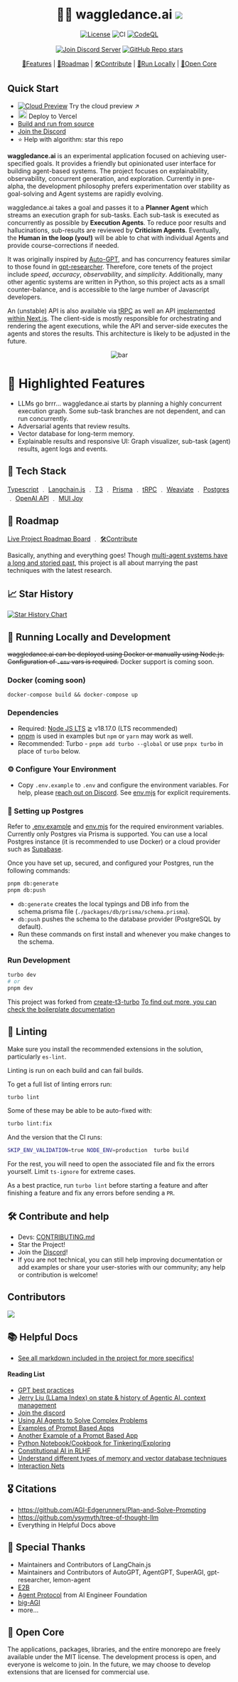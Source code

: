 <h1 align="center">🐝💃 waggledance.ai <img src="https://img.shields.io/badge/preview-%20" /></h1>

<div align="center"

[![License](https://img.shields.io/badge/license-MIT-green)](LICENSE)
![CI](https://github.com/agi-merge/waggle-dance/actions/workflows/ci.yml/badge.svg?event=push)
[![CodeQL](https://github.com/agi-merge/waggle-dance/actions/workflows/github-code-scanning/codeql/badge.svg)](https://github.com/agi-merge/waggle-dance/actions/workflows/github-code-scanning/codeql)
<br/>
<br/>
[![Join Discord Server](https://dcbadge.vercel.app/api/server/ttt9YmhQU6?style=flat)](https://discord.gg/ttt9YmhQU6)
[![GitHub Repo stars](https://img.shields.io/github/stars/agi-merge/waggle-dance?style=social)](https://github.com/agi-merge/waggle-dance)

</div>

<p align="center">
  <a href="#-highlighted-features">🦚Features</a> |
  <a href="#-roadmap">📍Roadmap</a> |
  <a href="#%EF%B8%8F-contribute-and-help">🛠️Contribute</a> |
  <a href="#-running-locally-and-development">🏃Run Locally</a> |
  <a href="#-open-core">🌺Open Core</a>
</p>

## Quick Start

- [![Cloud Preview](https://img.shields.io/badge/PREVIEW-waggledance.ai-blue?style=flat&logo=world&logoColor=white)](https://waggledance.ai) Try the cloud preview ↗
- <a href="https://vercel.com/new/clone?repository-url=https%3A%2F%2Fgithub.com%2Fagi-merge%2Fwaggle-dance&env=NEXTAUTH_URL,OPENAI_API_KEY,WEAVIATE_HOST,WEAVIATE_API_KEY,WEAVIATE_SCHEME,LONG_TERM_MEMORY_INDEX_NAME,KV_URL,KV_REST_API_URL,KV_REST_API_TOKEN,KV_REST_API_READ_ONLY_TOKEN,POSTGRES_PRISMA_URL,POSTGRES_URL_NON_POOLING,EDGE_CONFIG,VECTOR_NAMESPACE_SALT,LONG_TERM_MEMORY_INDEX_NAME,EDGE_CONFIG,BLOB_READ_WRITE_TOKEN,ALLOW_API_CLIENTS&project-name=waggle-dance&repository-name=waggle-dance" alt="Deploy with Vercel"><img src="https://vercel.com/button" height="20" /></a> Deploy to Vercel
- [Build and run from source](#-running-locally-and-development)
- [Join the Discord](https://discord.gg/ttt9YmhQU6)
- ⭐️ Help with algorithm: star this repo

**waggledance.ai** is an experimental application focused on achieving user-specified goals. It provides a friendly but opinionated user interface for building agent-based systems. The project focuses on explainability, observability, concurrent generation, and exploration. Currently in pre-alpha, the development philosophy prefers experimentation over stability as goal-solving and Agent systems are rapidly evolving.

waggledance.ai takes a goal and passes it to a **Planner Agent** which streams an execution graph for sub-tasks. Each sub-task is executed as concurrently as possible by **Execution Agents**. To reduce poor results and hallucinations, sub-results are reviewed by **Criticism Agents**. Eventually, the **Human in the loop (you!)** will be able to chat with individual Agents and provide course-corrections if needed.

It was originally inspired by [Auto-GPT](https://github.com/Significant-Gravitas/Auto-GPT), and has concurrency features similar to those found in [gpt-researcher](https://github.com/assafelovic/gpt-researcher). Therefore, core tenets of the project include _speed_, _accuracy_, _observability_, and _simplicity_. Additionally, many other agentic systems are written in Python, so this project acts as a small counter-balance, and is accessible to the large number of Javascript developers.

An (unstable) API is also available via [tRPC](packages/api/src/root.ts) as well an API [implemented within Next.js](apps/nextjs/src/pages/api). The client-side is mostly responsible for orchestrating and rendering the agent executions, while the API and server-side executes the agents and stores the results. This architecture is likely to be adjusted in the future.

<p align="center">

<picture>
    <source srcset="https://github.com/agi-merge/waggle-dance/assets/906671/3380a442-05d9-48be-920f-21e9e6d8ce41" type="video/mp4">
    <source srcset="https://github.com/agi-merge/waggle-dance/assets/906671/62693a32-8a46-4a8e-ab1e-3c178fbe0dcf" type="image/gif">
    <img src="apps/nextjs/public/apple-touch-icon.png" alt="bar">
</picture>

</p>
</div>

# 🦚 Highlighted Features

- LLMs go brrr… waggledance.ai starts by planning a highly concurrent execution graph. Some sub-task branches are not dependent, and can run concurrently.
- Adversarial agents that review results.
- Vector database for long-term memory.
- Explainable results and responsive UI: Graph visualizer, sub-task (agent) results, agent logs and events.

## 🥞 Tech Stack

[Typescript](https://www.typescriptlang.org/) ﹒ [Langchain.js](https://github.com/langchain/langchain) ﹒ [T3](https://github.com/t3/t3js) ﹒ [Prisma](https://www.prisma.io/) ﹒ [tRPC](https://trpc.io/) ﹒ [Weaviate](https://www.semi.technology/developers/weaviate/current/) ﹒ [Postgres](https://www.postgresql.org/) ﹒ [OpenAI API](https://openai.com/) ﹒ [MUI Joy](https://mui.com/)

## 📍 Roadmap

[Live Project Roadmap Board](https://github.com/orgs/agi-merge/projects/1/views/1) ﹒ <a href="#%EF%B8%8F-contribute-and-help">🛠️Contribute</a>

Basically, anything and everything goes! Though [multi-agent systems have a long and storied past](https://www.turing.ac.uk/research/interest-groups/multi-agent-systems), this project is all about marrying the past techniques with the latest research.

## 📈 Star History

[![Star History Chart](https://api.star-history.com/svg?repos=agi-merge/waggle-dance&type=Date)](https://star-history.com/#agi-merge/waggle-dance&Date)

## 🏃 Running Locally and Development

~~waggledance.ai can be deployed using Docker or manually using Node.js. Configuration of `.env` vars is required.~~
Docker support is coming soon.

### Docker (coming soon)

`docker-compose build && docker-compose up`

### Dependencies

- Required: [Node JS LTS](https://nodejs.org/en) ≧ v18.17.0 (LTS recommended)
- [pnpm](https://pnpm.io/installation) is used in examples but `npm` or `yarn` may work as well.
- Recommended: Turbo - `pnpm add turbo --global` or use `pnpx turbo` in place of `turbo` below.

### ⚙️ Configure Your Environment

- Copy `.env.example` to `.env` and configure the environment variables. For help, please [reach out on Discord](https://discord.gg/ttt9YmhQU6). See [env.mjs](https://github.com/agi-merge/waggle-dance/blob/main/apps/nextjs/src/env.mjs) for explicit requirements.

### 🐘 Setting up Postgres

Refer to [.env.example](https://github.com/agi-merge/waggle-dance/tree/main/.env.example) and [env.mjs](https://github.com/agi-merge/waggle-dance/tree/main/apps/nextjs/env.mjs) for the required environment variables.
Currently only Postgres via Prisma is supported. You can use a local Postgres instance (it is recommended to use Docker) or a cloud provider such as [Supabase](https://supabase.com).

Once you have set up, secured, and configured your Postgres, run the following commands:

```bash
pnpm db:generate
pnpm db:push
```

- `db:generate` creates the local typings and DB info from the schema.prisma file (`./packages/db/prisma/schema.prisma`).
- `db:push` pushes the schema to the database provider (PostgreSQL by default).
- Run these commands on first install and whenever you make changes to the schema.

### Run Development

```bash
turbo dev
# or
pnpm dev
```

This project was forked from [create-t3-turbo](https://github.com/t3-oss/create-t3-turbo) [To find out more, you can check the boilerplate documentation](/docs/t3-boilerplate.md)

## 🦑 Linting

Make sure you install the recommended extensions in the solution, particularly `es-lint`.

Linting is run on each build and can fail builds.

To get a full list of linting errors run:

```bash
turbo lint
```

Some of these may be able to be auto-fixed with:

```bash
turbo lint:fix
```

And the version that the CI runs:

```bash
SKIP_ENV_VALIDATION=true NODE_ENV=production  turbo build
```

For the rest, you will need to open the associated file and fix the errors yourself. Limit `ts-ignore` for extreme cases.

As a best practice, run `turbo lint` before starting a feature and after finishing a feature and fix any errors before sending a `PR`.

## 🛠️ Contribute and help

- Devs: [CONTRIBUTING.md](CONTRIBUTING.md)
- Star the Project!
- Join the [Discord](https://discord.gg/ttt9YmhQU6)!
- If you are not technical, you can still help improving documentation or add examples or share your user-stories with our community; any help or contribution is welcome!

## Contributors

<a href="https://github.com/agi-merge/waggle-dance/graphs/contributors">
  <img src="https://contrib.rocks/image?repo=agi-merge/waggle-dance&max=100&columns=5" />
</a>

## 📚 Helpful Docs

- [See all markdown included in the project for more specifics!](https://github.com/search?q=repo%3Aagi-merge%2Fwaggle-dance+path%3A*.md&type=code)

#### Reading List

- [GPT best practices](https://platform.openai.com/docs/guides/gpt-best-practices)
- [Jerry Liu (LLama Index) on state & history of Agentic AI, context management](https://podcasts.apple.com/us/podcast/the-twiml-ai-podcast-formerly-this-week-in-machine/id1116303051?i=1000612216800)
- [Join the discord](https://discord.gg/ttt9YmhQU6)
- [Using AI Agents to Solve Complex Problems](https://haystack.deepset.ai/blog/introducing-haystack-agents)
- [Examples of Prompt Based Apps](https://chatgpt-prompt-apps.com/)
- [Another Example of a Prompt Based App](https://github.com/Significant-Gravitas/Auto-GPT)
- [Python Notebook/Cookbook for Tinkering/Exploring](https://github.com/openai/openai-cookbook/blob/main/apps/chatbot-kickstarter/powering_your_products_with_chatgpt_and_your_data.ipynb)
- [Constitutional AI in RLHF](https://astralcodexten.substack.com/p/constitutional-ai-rlhf-on-steroids)
- [Understand different types of memory and vector database techniques](https://www.pinecone.io/learn/hnsw/)
- [Interaction Nets](https://readonly.link/articles/https://cdn.inet.cic.run/docs/articles/programming-with-interaction-nets.md)

## 🎖️ Citations

- https://github.com/AGI-Edgerunners/Plan-and-Solve-Prompting
- https://github.com/ysymyth/tree-of-thought-llm
- Everything in Helpful Docs above

## 🤗 Special Thanks

- Maintainers and Contributors of LangChain.js
- Maintainers and Contributors of AutoGPT, AgentGPT, SuperAGI, gpt-researcher, lemon-agent
- [E2B](https://e2b.dev)
- [Agent Protocol](https://agentprotocol.ai) from AI Engineer Foundation
- [big-AGI](https://big-agi.com)
- more...

## 🌺 Open Core

The applications, packages, libraries, and the entire monorepo are freely available under the MIT license. The development process is open, and everyone is welcome to join. In the future, we may choose to develop extensions that are licensed for commercial use.
